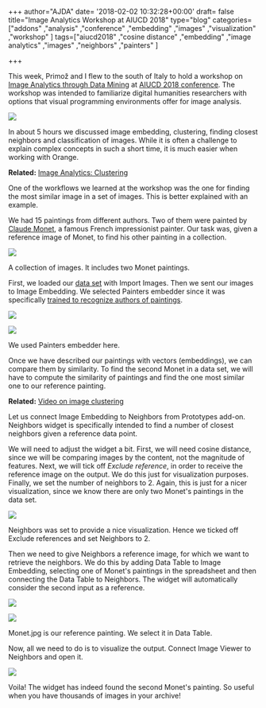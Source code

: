+++
author="AJDA"
date= '2018-02-02 10:32:28+00:00'
draft= false
title="Image Analytics Workshop at AIUCD 2018"
type="blog"
categories=["addons" ,"analysis" ,"conference" ,"embedding" ,"images" ,"visualization"  ,"workshop" ]
tags=["aiucd2018" ,"cosine distance" ,"embedding" ,"image analytics" ,"images" ,"neighbors" ,"painters" ]

+++

This week, Primož and I flew to the south of Italy to hold a workshop on [Image Analytics through Data Mining](http://www.aiucd2018.uniba.it/workshops.html) at [AIUCD 2018 conference](http://www.aiucd2018.uniba.it/index.html). The workshop was intended to familiarize digital humanities researchers with options that visual programming environments offer for image analysis.

![](/images/2018/02/IMG_20180130_172350.jpg)

In about 5 hours we discussed image embedding, clustering, finding closest neighbors and classification of images. While it is often a challenge to explain complex concepts in such a short time, it is much easier when working with Orange.


**Related:** [Image Analytics: Clustering](/blog/2017/04/03/image-analytics-clustering/)


One of the workflows we learned at the workshop was the one for finding the most similar image in a set of images. This is better explained with an example.

We had 15 paintings from different authors. Two of them were painted by [Claude Monet](https://en.wikipedia.org/wiki/Claude_Monet), a famous French impressionist painter. Our task was, given a reference image of Monet, to find his other painting in a collection.

![](/images/2018/02/Screen-Shot-2018-02-02-at-10.33.07.png)

A collection of images. It includes two Monet paintings.

First, we loaded our [data set](http://file.biolab.si/images/Paintings.zip) with Import Images. Then we sent our images to Image Embedding. We selected Painters embedder since it was specifically [trained to recognize authors of paintings](http://blog.kaggle.com/2016/11/17/painter-by-numbers-competition-1st-place-winners-interview-nejc-ilenic/).

![](/images/2018/02/Screen-Shot-2018-02-02-at-10.33.54.png)


![](/images/2018/02/Screen-Shot-2018-02-02-at-10.34.51.png)

We used Painters embedder here.

Once we have described our paintings with vectors (embeddings), we can compare them by similarity. To find the second Monet in a data set, we will have to compute the similarity of paintings and find the one most similar one to our reference painting.


**Related:** [Video on image clustering](https://www.youtube.com/watch?v=Iu8g2Twjn9U)


Let us connect Image Embedding to Neighbors from Prototypes add-on. Neighbors widget is specifically intended to find a number of closest neighbors given a reference data point.

We will need to adjust the widget a bit. First, we will need cosine distance, since we will be comparing images by the content, not the magnitude of features. Next, we will tick off _Exclude reference_, in order to receive the reference image on the output. We do this just for visualization purposes. Finally, we set the number of neighbors to 2. Again, this is just for a nicer visualization, since we know there are only two Monet's paintings in the data set.

![](/images/2018/02/Screen-Shot-2018-02-02-at-10.42.59.png)

Neighbors was set to provide a nice visualization. Hence we ticked off Exclude references and set Neighbors to 2.

Then we need to give Neighbors a reference image, for which we want to retrieve the neighbors. We do this by adding Data Table to Image Embedding, selecting one of Monet's paintings in the spreadsheet and then connecting the Data Table to Neighbors. The widget will automatically consider the second input as a reference.

![](/images/2018/02/Screen-Shot-2018-02-02-at-10.47.57.png)


![](/images/2018/02/Screen-Shot-2018-02-02-at-10.45.37.png)

Monet.jpg is our reference painting. We select it in Data Table.

Now, all we need to do is to visualize the output. Connect Image Viewer to Neighbors and open it.

![](/images/2018/02/Screen-Shot-2018-02-02-at-10.48.13.png)


Voila! The widget has indeed found the second Monet's painting. So useful when you have thousands of images in your archive!
